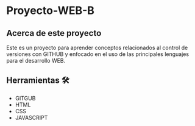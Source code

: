 # Proyecto-WEB-B
## Acerca de este proyecto
Este es un proyecto para aprender conceptos relacionados al control de versiones con GITHUB y enfocado en el uso de las principales lenguajes para el desarrollo WEB.

## Herramientas 🛠️
- GITGUB
- HTML
- CSS
- JAVASCRIPT
